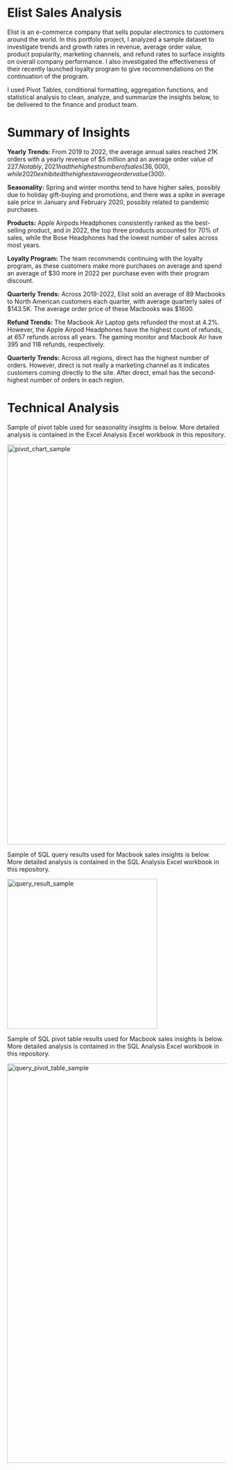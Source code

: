 # **Elist Sales Analysis**

Elist is an e-commerce company that sells popular electronics to customers around the world. In this portfolio project, I analyzed a sample dataset to investigate trends and growth rates in revenue, average order value, product popularity, marketing channels, and refund rates to surface insights on overall company performance. I also investigated the effectiveness of their recently launched loyalty program to give recommendations on the continuation of the program. 

I used Pivot Tables, conditional formatting, aggregation functions, and statistical analysis to clean, analyze, and summarize the insights below, to be delivered to the finance and product team. 

# Summary of Insights
**Yearly Trends:** From 2019 to 2022, the average annual sales reached 21K orders with a yearly revenue of $5 million and an average order value of $227. Notably, 2021 had the highest number of sales (36,000), while 2020 exhibited the highest average order value ($300). 

**Seasonality:** Spring and winter months tend to have higher sales, possibly due to holiday gift-buying and promotions, and there was a spike in average sale price in January and February 2020, possibly related to pandemic purchases. 

**Products:** Apple Airpods Headphones consistently ranked as the best-selling product, and in 2022, the top three products accounted for 70% of sales, while the Bose Headphones had the lowest number of sales across most years. 

**Loyalty Program:** The team recommends continuing with the loyalty program, as these customers make more purchases on average and spend an average of $30 more in 2022 per purchase even with their program discount.

**Quarterly Trends:** Across 2019-2022, Elist sold an average of 89 Macbooks to North American customers each quarter, with average quarterly sales of $143.5K. The average order price of these Macbooks was $1600.

**Refund Trends:** The Macbook Air Laptop gets refunded the most at 4.2%. However, the Apple Airpod Headphones have the highest count of refunds, at 657 refunds across all years. The gaming monitor and Macbook Air have 395 and 118 refunds, respectively. 

**Quarterly Trends:** Across all regions, direct has the highest number of orders. However, direct is not really a marketing channel as it indicates customers coming directly to the site. After direct, email has the second-highest number of orders in each region. 

# Technical Analysis
Sample of pivot table used for seasonality insights is below. More detailed analysis is contained in the Excel Analysis Excel workbook in this repository.

<img width="923" alt="pivot_chart_sample" src="https://github.com/mitchellhession/elist_ecommerce_analysis/assets/131897547/95e3d7db-42c5-4eb7-b632-c436e6b6b6be">

Sample of SQL query results used for Macbook sales insights is below. More detailed analysis is contained in the SQL Analysis Excel workbook in this repository.

<img width="346" alt="query_result_sample" src="https://github.com/mitchellhession/elist_ecommerce_analysis/assets/131897547/edc9a85d-ec41-4556-b81a-20b9605a2c35">

Sample of SQL pivot table results used for Macbook sales insights is below. More detailed analysis is contained in the SQL Analysis Excel workbook in this repository.

<img width="921" alt="query_pivot_table_sample" src="https://github.com/mitchellhession/elist_ecommerce_analysis/assets/131897547/fc84c413-b2c2-4d29-bb62-736488f25de9">
